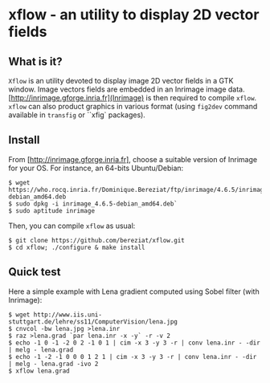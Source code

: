 # xflow - an utility to display 2D vector fields

## What is it? ##

`Xflow` is an utility devoted to display image 2D vector fields in a GTK
window. Image vectors fields are embedded in an Inrimage image data.
[http://inrimage.gforge.inria.fr](Inrimage) is then required to compile `xflow`.
`xflow` can also product graphics in various format (using `fig2dev` command
available in `transfig` or ``xfig` packages).

## Install ##
	
From [http://inrimage.gforge.inria.fr], choose a suitable version of Inrimage
for your OS. For instance, an 64-bits Ubuntu/Debian:

	$ wget https://who.rocq.inria.fr/Dominique.Bereziat/ftp/inrimage/4.6.5/inrimage_4.6.5-debian_amd64.deb
	$ sudo dpkg -i inrimage_4.6.5-debian_amd64.deb`
	$ sudo aptitude inrimage

Then, you can compile `xflow` as usual:

	$ git clone https://github.com/bereziat/xflow.git
	$ cd xflow; ./configure & make install

## Quick test ##
Here a simple example with Lena gradient computed using Sobel filter (with Inrimage):

	$ wget http://www.iis.uni-stuttgart.de/lehre/ss11/ComputerVision/lena.jpg
	$ cnvcol -bw lena.jpg >lena.inr
	$ raz >lena.grad `par lena.inr -x -y` -r -v 2
	$ echo -1 0 -1 -2 0 2 -1 0 1 | cim -x 3 -y 3 -r | conv lena.inr - -dir | melg - lena.grad
	$ echo -1 -2 -1 0 0 0 1 2 1 | cim -x 3 -y 3 -r | conv lena.inr - -dir | melg - lena.grad -ivo 2
	$ xflow lena.grad




